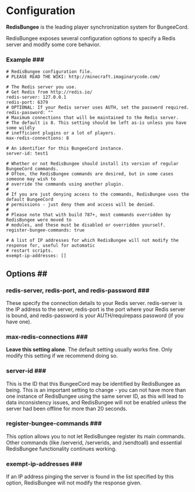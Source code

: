 # Configuration

**RedisBungee** is the leading player synchronization system for BungeeCord.

RedisBungee exposes several configuration options to specify a Redis server and modify some core behavior.

### Example \#\#\#

```text
# RedisBungee configuration file.
# PLEASE READ THE WIKI: http://minecraft.imaginarycode.com/

# The Redis server you use.
# Get Redis from http://redis.io/
redis-server: 127.0.0.1
redis-port: 6379
# OPTIONAL: If your Redis server uses AUTH, set the password required.
redis-password: ""
# Maximum connections that will be maintained to the Redis server.
# The default is 8. This setting should be left as-is unless you have some wildly
# inefficient plugins or a lot of players.
max-redis-connections: 8

# An identifier for this BungeeCord instance.
server-id: test1

# Whether or not RedisBungee should install its version of regular BungeeCord commands.
# Often, the RedisBungee commands are desired, but in some cases someone may wish to
# override the commands using another plugin.
#
# If you are just denying access to the commands, RedisBungee uses the default BungeeCord
# permissions - just deny them and access will be denied.
#
# Please note that with build 787+, most commands overridden by RedisBungee were moved to
# modules, and these must be disabled or overridden yourself.
register-bungee-commands: true

# A list of IP addresses for which RedisBungee will not modify the response for, useful for automatic
# restart scripts.
exempt-ip-addresses: []
```

## Options \#\#

### redis-server, redis-port, and redis-password \#\#\#

These specify the connection details to your Redis server. redis-server is the IP address to the server, redis-port is the port where your Redis server is bound, and redis-password is your AUTH/requirepass password \(if you have one\).

### max-redis-connections \#\#\#

**Leave this setting alone**. The default setting usually works fine. Only modify this setting if we recommend doing so.

### server-id \#\#\#

This is the ID that this BungeeCord may be identified by RedisBungee as being. This is an important setting to change - you can not have more than one instance of RedisBungee using the same server ID, as this will lead to data inconsistency issues, and RedisBungee will not be enabled unless the server had been offline for more than 20 seconds.

### register-bungee-commands \#\#\#

This option allows you to not let RedisBungee register its main commands. Other commands \(like /serverid, /serverids, and /sendtoall\) and essential RedisBungee functionality continues working.

### exempt-ip-addresses \#\#\#

If an IP address pinging the server is found in the list specified by this option, RedisBungee will not modify the response given.

